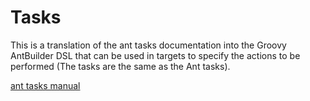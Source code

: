 # Tasks
This is a translation of the ant tasks documentation into the Groovy AntBuilder DSL that can be used in targets to 
specify the actions to be performed (The tasks are the same as the Ant tasks).

[ant tasks manual](00-Introduction_Groovy_Ant_Manual.md)